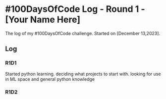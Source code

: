 # #100DaysOfCode Log - Round 1 - [Your Name Here]

The log of my #100DaysOfCode challenge. Started on [December 13,2023].

## Log

### R1D1 
Started python learning. deciding what projects to start with. looking for use in ML space and general python knowledge
### R1D2
